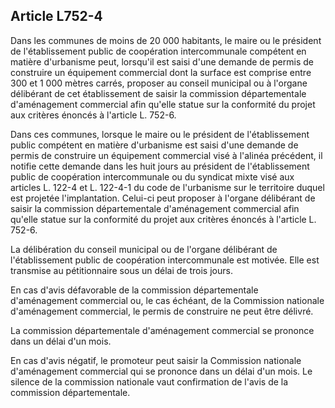 Article L752-4
----
Dans les communes de moins de 20 000 habitants, le maire ou le président de
l'établissement public de coopération intercommunale compétent en matière
d'urbanisme peut, lorsqu'il est saisi d'une demande de permis de construire un
équipement commercial dont la surface est comprise entre 300 et 1 000 mètres
carrés, proposer au conseil municipal ou à l'organe délibérant de cet
établissement de saisir la commission départementale d'aménagement commercial
afin qu'elle statue sur la conformité du projet aux critères énoncés à l'article
L. 752-6.

Dans ces communes, lorsque le maire ou le président de l'établissement public
compétent en matière d'urbanisme est saisi d'une demande de permis de construire
un équipement commercial visé à l'alinéa précédent, il notifie cette demande
dans les huit jours au président de l'établissement public de coopération
intercommunale ou du syndicat mixte visé aux articles L. 122-4 et L. 122-4-1 du
code de l'urbanisme sur le territoire duquel est projetée l'implantation.
Celui-ci peut proposer à l'organe délibérant de saisir la commission
départementale d'aménagement commercial afin qu'elle statue sur la conformité du
projet aux critères énoncés à l'article L. 752-6.

La délibération du conseil municipal ou de l'organe délibérant de
l'établissement public de coopération intercommunale est motivée. Elle est
transmise au pétitionnaire sous un délai de trois jours.

En cas d'avis défavorable de la commission départementale d'aménagement
commercial ou, le cas échéant, de la Commission nationale d'aménagement
commercial, le permis de construire ne peut être délivré.

La commission départementale d'aménagement commercial se prononce dans un délai
d'un mois.

En cas d'avis négatif, le promoteur peut saisir la Commission nationale
d'aménagement commercial qui se prononce dans un délai d'un mois. Le silence de
la commission nationale vaut confirmation de l'avis de la commission
départementale.
